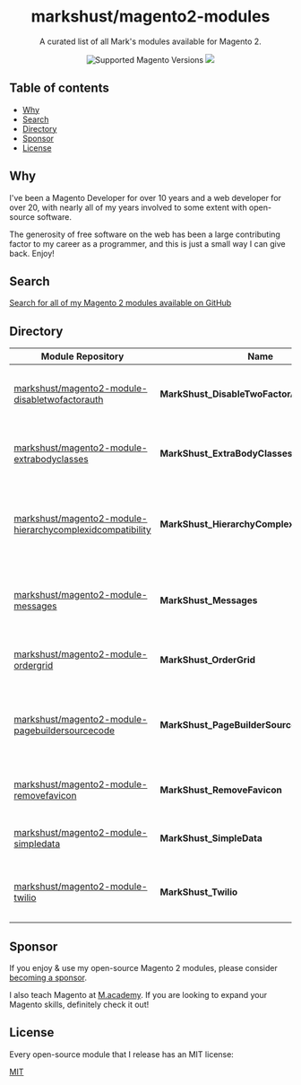 <h1 align="center">markshust/magento2-modules</h1> 

<div align="center">
  <p>A curated list of all Mark's modules available for Magento 2.</p>
  <img src="https://img.shields.io/badge/magento-2-brightgreen.svg?logo=magento&longCache=true&style=flat-square" alt="Supported Magento Versions" />
  <a href="https://opensource.org/licenses/MIT" target="_blank"><img src="https://img.shields.io/badge/license-MIT-blue.svg" /></a>
</div>

## Table of contents

- [Why](#why)
- [Search](#search)
- [Directory](#directory)
- [Sponsor](#sponsor)
- [License](#license)

## Why

I've been a Magento Developer for over 10 years and a web developer for over 20, with nearly all of my years involved to some extent with open-source software.

The generosity of free software on the web has been a large contributing factor to my career as a programmer, and this is just a small way I can give back. Enjoy!

## Search

[Search for all of my Magento 2 modules available on GitHub](https://github.com/search?q=user%3Amarkshust+magento2-module)

## Directory

| Module Repository | Name | Description
| ---------- | ----------- | -----------
| [markshust/magento2-module-disabletwofactorauth](https://github.com/markshust/magento2-module-disabletwofactorauth) | **MarkShust_DisableTwoFactorAuth** | Provides the ability to disable two-factor authentication.
| [markshust/magento2-module-extrabodyclasses](https://github.com/markshust/magento2-module-extrabodyclasses) | **MarkShust_ExtraBodyClasses** | Adds the website and store codes to the body class attribute.
| [markshust/magento2-module-hierarchycomplexidcompatibility](https://github.com/markshust/magento2-module-hierarchycomplexidcompatibility) | **MarkShust_HierarchyComplexIdCompatibility** | Makes the hierarchy compatible with long URL identifiers containing subpaths.
| [markshust/magento2-module-messages](https://github.com/markshust/magento2-module-messages) | **MarkShust_Messages** | Send success, notice, warning and error messages with `<html>`.
| [markshust/magento2-module-ordergrid](https://github.com/markshust/magento2-module-ordergrid) | **MarkShust_OrderGrid** | Adds more details to the order grid in the admin.
| [markshust/magento2-module-pagebuildersourcecode](https://github.com/markshust/magento2-module-pagebuildersourcecode) | **MarkShust_PageBuilderSourceCode** | Adds a Source Code button to the toolbar of the Page Builder WYSIWYG editor.
| [markshust/magento2-module-removefavicon](https://github.com/markshust/magento2-module-removefavicon) | **MarkShust_RemoveFavicon** | Removes all favicons from the HTML head.
| [markshust/magento2-module-simpledata](https://github.com/markshust/magento2-module-simpledata) | **MarkShust_SimpleData** | Simplifies calling Magento data structures.
| [markshust/magento2-module-twilio](https://github.com/markshust/magento2-module-twilio) | **MarkShust_Twilio** | Sends SMS messages in response to Magento events.

## Sponsor

If you enjoy & use my open-source Magento 2 modules, please consider [becoming a sponsor](https://github.com/sponsors/markshust).

I also teach Magento at [M.academy](https://m.academy). If you are looking to expand your Magento skills, definitely check it out!

## License

Every open-source module that I release has an MIT license:

[MIT](https://opensource.org/licenses/MIT)
